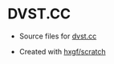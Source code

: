 # DVST.CC

- Source files for [dvst.cc](https://dvst.cc)

- Created with [hxgf/scratch](https://github.com/hxgf/scratch)
